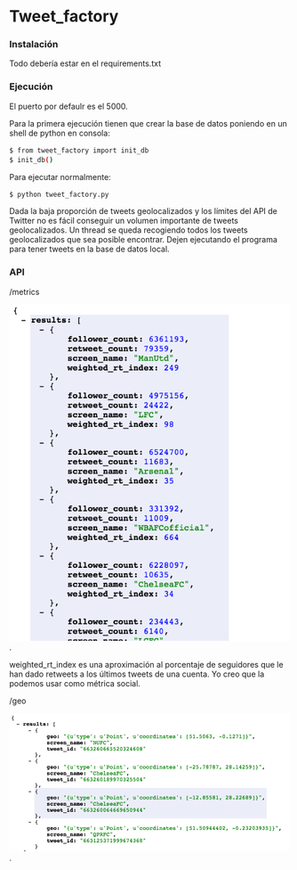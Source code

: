 # Tweet_factory

### Instalación
Todo debería estar en el requirements.txt

### Ejecución

El puerto por defaulr es el 5000.

Para la primera ejecución tienen que crear la base de datos poniendo en un shell de python en consola:
```sh
$ from tweet_factory import init_db
$ init_db()
```

Para ejecutar normalmente:
```sh
$ python tweet_factory.py
```

Dada la baja proporción de tweets geolocalizados y los límites del API de Twitter no es fácil conseguir un volumen importante de tweets geolocalizados. Un thread se queda recogiendo todos los tweets geolocalizados que sea posible encontrar. Dejen ejecutando el programa para tener tweets en la base de datos local.

### API

/metrics 

![/metrics](metrics.png).

weighted_rt_index es una aproximación al porcentaje de seguidores que le han dado retweets a los últimos tweets de una cuenta. Yo creo que la podemos usar como métrica social. 

/geo

![/geo](geo.png).


